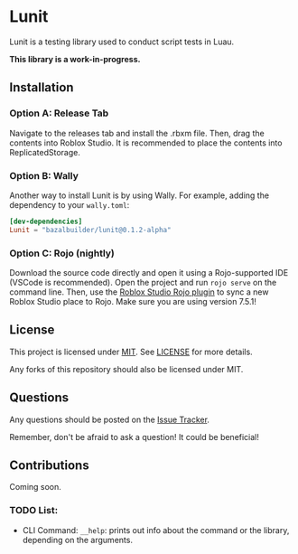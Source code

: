 # Lunit
Lunit is a testing library used to conduct script tests in Luau.

**This library is a work-in-progress.**

## Installation
### Option A: Release Tab
Navigate to the releases tab and install the .rbxm file. Then, drag the contents into Roblox Studio. It is recommended to place the contents into ReplicatedStorage.

### Option B: Wally
Another way to install Lunit is by using Wally. For example, adding the dependency to your `wally.toml`:
```toml
[dev-dependencies]
Lunit = "bazalbuilder/lunit@0.1.2-alpha"
```

### Option C: Rojo (nightly)
Download the source code directly and open it using a Rojo-supported IDE (VSCode is recommended). Open the project and run `rojo serve` on the command line.
Then, use the [Roblox Studio Rojo plugin](https://create.roblox.com/store/asset/13916111004/Rojo?assetType=Plugin) to sync a new Roblox Studio place to Rojo. Make sure you are using version 7.5.1!

## License
This project is licensed under [MIT](http://opensource.org/licenses/MIT). See [LICENSE](LICENSE) for more details.

Any forks of this repository should also be licensed under MIT.

## Questions
Any questions should be posted on the [Issue Tracker](https://github.com/Bazalbuilder/Lunit/issues).

Remember, don't be afraid to ask a question! It could be beneficial!

## Contributions
Coming soon.

### TODO List:
* CLI Command: `__help`: prints out info about the command or the library, depending on the arguments.
